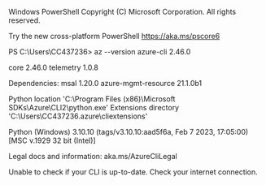 Windows PowerShell
Copyright (C) Microsoft Corporation. All rights reserved.

Try the new cross-platform PowerShell https://aka.ms/pscore6

PS C:\Users\CC437236> az --version
azure-cli                         2.46.0

core                              2.46.0
telemetry                          1.0.8

Dependencies:
msal                              1.20.0
azure-mgmt-resource             21.1.0b1

Python location 'C:\Program Files (x86)\Microsoft SDKs\Azure\CLI2\python.exe'
Extensions directory 'C:\Users\CC437236\.azure\cliextensions'

Python (Windows) 3.10.10 (tags/v3.10.10:aad5f6a, Feb  7 2023, 17:05:00) [MSC v.1929 32 bit (Intel)]

Legal docs and information: aka.ms/AzureCliLegal


Unable to check if your CLI is up-to-date. Check your internet connection.

